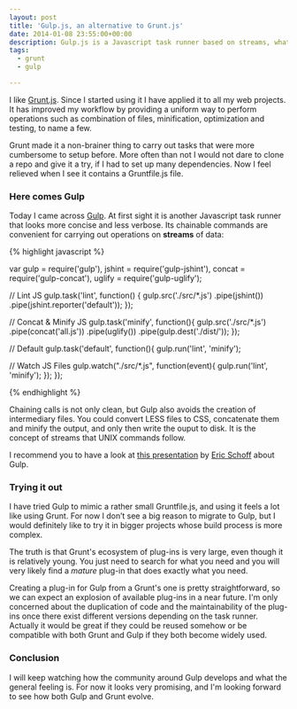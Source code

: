 ```yaml
---
layout: post
title: 'Gulp.js, an alternative to Grunt.js'
date: 2014-01-08 23:55:00+00:00
description: Gulp.js is a Javascript task runner based on streams, what can offer an advantage compared to Grunt.js. It is really worth to try it out.
tags:
  - grunt
  - gulp

---
```


I like [Grunt.js](http://gruntjs.com/). Since I started using it I have applied it to all my web projects. It has improved my workflow by providing a uniform way to perform operations such as combination of files, minification, optimization and testing, to name a few.

Grunt made it a non-brainer thing to carry out tasks that were more cumbersome to setup before. More often than not I would not dare to clone a repo and give it a try, if I had to set up many dependencies. Now I feel relieved when I see it contains a Gruntfile.js file.

### Here comes Gulp

Today I came across [Gulp](http://gulpjs.com/). At first sight it is another Javascript task runner that looks more concise and less verbose. Its chainable commands are convenient for carrying out operations on **streams** of data:

{% highlight javascript %}

var gulp = require('gulp'),
    jshint = require('gulp-jshint'),
    concat = require('gulp-concat'),
    uglify = require('gulp-uglify');
 
// Lint JS
gulp.task('lint', function() {
  gulp.src('./src/*.js')
    .pipe(jshint())
    .pipe(jshint.reporter('default'));
});
 
// Concat & Minify JS
gulp.task('minify', function(){
    gulp.src('./src/*.js')
        .pipe(concat('all.js'))
        .pipe(uglify())
        .pipe(gulp.dest('./dist/'));
});
 
// Default
gulp.task('default', function(){
  gulp.run('lint', 'minify');
 
  // Watch JS Files
  gulp.watch("./src/*.js", function(event){
    gulp.run('lint', 'minify');
  });
});

{% endhighlight %}

Chaining calls is not only clean, but Gulp also avoids the creation of intermediary files. You could convert LESS files to CSS, concatenate them and minify the output, and only then write the ouput to disk. It is the concept of streams that UNIX commands follow.

I recommend you to have a look at [this presentation](http://slid.es/contra/gulp) by [Eric Schoff](https://twitter.com/eschoff) about Gulp.

### Trying it out

I have tried Gulp to mimic a rather small Gruntfile.js, and using it feels a lot like using Grunt. For now I don’t see a big reason to migrate to Gulp, but I would definitely like to try it in bigger projects whose build process is more complex.

The truth is that Grunt's ecosystem of plug-ins is very large, even though it is relatively young. You just need to search for what you need and you will very likely find a _mature_ plug-in that does exactly what you need.

Creating a plug-in for Gulp from a Grunt's one is pretty straightforward, so we can expect an explosion of available plug-ins in a near future. I'm only concerned about the duplication of code and the maintainability of the plug-ins once there exist different versions depending on the task runner. Actually it would be great if they could be reused somehow or be compatible with both Grunt and Gulp if they both become widely used.

### Conclusion

I will keep watching how the community around Gulp develops and what the general feeling is. For now it looks very promising, and I'm looking forward to see how both Gulp and Grunt evolve.